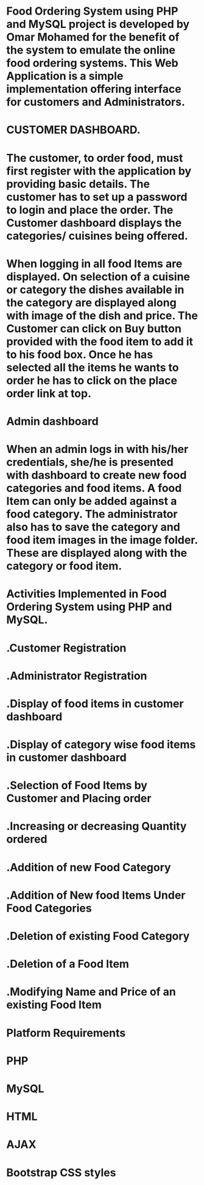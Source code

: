 # Food Ordering System using PHP and MySQL project is developed by Omar Mohamed for the benefit of the system to emulate the online food ordering systems. This Web Application is a simple implementation offering interface for customers and Administrators.
# CUSTOMER DASHBOARD. 

# The customer, to order food, must first register with the application by providing basic details. The customer has to set up a password to login and place the order. The Customer dashboard displays the categories/ cuisines being offered.

# When logging in all food Items are displayed.  On selection of a cuisine or category the dishes available in the category are displayed along with image of the dish and price. The Customer can click on Buy button provided with the food item to add it to his food box. Once he has selected all the items he wants to order he has to click on the place order link at top.

# Admin dashboard 

# When an admin logs in with his/her credentials, she/he is presented with dashboard to create new food categories and food items. A food Item can only be added against a food category.  The administrator also has to save the category and food item images in the image folder. These are displayed along with the category or food item.

# Activities Implemented in Food Ordering System using PHP and MySQL.
# .Customer Registration
# .Administrator Registration
# .Display of food items in customer dashboard
# .Display of category wise food items in customer dashboard
# .Selection of Food Items by Customer and Placing order
# .Increasing or decreasing Quantity ordered
# .Addition of new Food Category
# .Addition of New food Items Under Food Categories
# .Deletion of existing Food Category
# .Deletion of a Food Item
# .Modifying Name and Price of an existing Food Item

# Platform Requirements
# PHP
# MySQL
# HTML
# AJAX
# Bootstrap CSS styles
